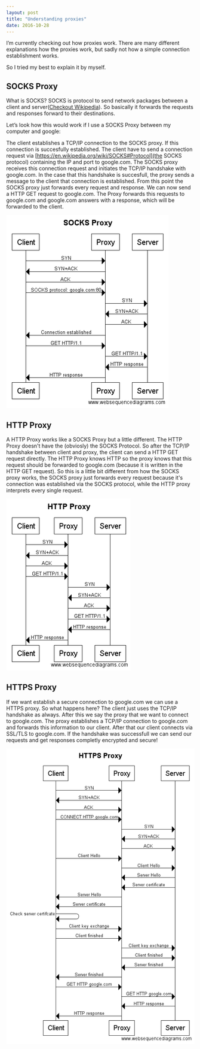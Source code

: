 ```yaml
---
layout: post
title: "Understanding proxies"
date: 2016-10-28
---
```


I’m currently checking out how proxies work. There are many different explanations how the proxies work, but sadly not how a simple connection establishment works.

So I tried my best to explain it by myself.

## SOCKS Proxy

What is SOCKS? SOCKS is protocol to send network packages between a client and server([Checkout Wikipedia](https://en.wikipedia.org/wiki/SOCKS)). So basically it forwards the requests and responses forward to their destinations.

Let’s look how this would work if I use a SOCKS Proxy between my computer and google:

The client establishes a TCP/IP connection to the SOCKS proxy. If this connection is succesfully established. The client have to send a connection request via [https://en.wikipedia.org/wiki/SOCKS#Protocol](the SOCKS protocol) containing the IP and port to google.com. The SOCKS proxy receives this connection request and initiates the TCP/IP handshake with google.com. In the case that this handshake is succesfull, the proxy sends a message to the client that connection is established. From this point the SOCKS proxy just forwards every request and response. We can now send a HTTP GET request to google.com. The Proxy forwards this requests to google.com and google.com answers with a response, which will be forwarded to the client.

![](/images/socks-proxy.png)

## HTTP Proxy

A HTTP Proxy works like a SOCKS Proxy but a little different. The HTTP Proxy doesn't have the (obviosly) the SOCKS Protocol. So after the TCP/IP handshake between client and proxy, the client can send a HTTP GET request directly. The HTTP Proxy knows HTTP so the proxy knows that this request should be forwarded to google.com (because it is written in the HTTP GET request). 
So this is a little bit different from how the SOCKS proxy works, the SOCKS proxy just forwards every request because it's connection was established via the SOCKS protocol, while the HTTP proxy interprets every single request.

![](/images/http-proxy.png)

## HTTPS Proxy

If we want establish a secure connection to google.com we can use a HTTPS proxy.
So what happens here? The client just uses the TCP/IP handshake as always. After this we say the proxy that we want to connect to google.com. The proxy establishes a TCP/IP connection to google.com and forwards this information to our client. After that our client connects via SSL/TLS to google.com. If the handshake was successfull we can send our requests and get responses completly encrypted and secure! 

![](/images/https-proxy.png)
